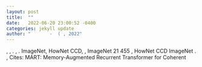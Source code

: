 ```yaml
---
layout: post
title:  ""
date:   2022-06-20 23:00:52 -0400
categories: jekyll update
author: "       -  ( , 2022"
---
```

, , . , . ImageNet, HowNet CCD, , ImageNet 21 455 , HowNet CCD ImageNet . ,   Cites: MART: Memory-Augmented Recurrent Transformer for Coherent